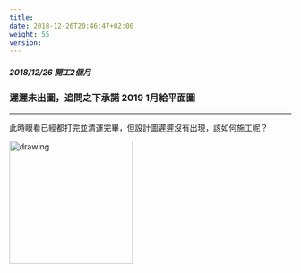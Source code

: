 ```yaml
---
title: 
date: 2018-12-26T20:46:47+02:00
weight: 55
version: 
---
```


##### 2018/12/26 開工2個月
### 遲遲未出圖，追問之下承諾 2019 1月給平面圖
---

此時眼看已經都打完並清運完畢，但設計圖遲遲沒有出現，該如何施工呢？

<img src="experimental/image/12-26.jpg" alt="drawing" width="220"/>
